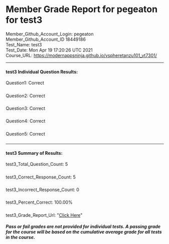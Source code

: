 # Member Grade Report for pegeaton for test3  
   
Member_Github_Account_Login: pegeaton  
Member_Github_Account_ID 18449186  
Test_Name: test3  
Test_Date: Mon Apr 19 17:20:26 UTC 2021  
Course_URL: https://modernappsninja.github.io/vspheretanzu101_vt7301/  
   
---  
#### test3 Individual Question Results:  
Question1: Correct  
#####  
Question2: Correct  
#####  
Question3: Correct  
#####  
Question4: Correct  
#####  
Question5: Correct  
#####  
---  
#### test3 Summary of Results:  
test3_Total_Question_Count: 5  
#####  
test3_Correct_Response_Count: 5  
#####  
test3_Incorrect_Response_Count: 0  
#####  
test3_Percent_Correct: 100.00%  
#####  
test3_Grade_Report_Url: "[Click Here](https://github.com/modernappsninjas/pegeaton/blob/main/static/userdata/courses/vspheretanzu101_vt7301/grade_report.pr171.test3.md)"
##### Pass or fail grades are not provided for individual tests. A passing grade for the course will be based on the cumulative average grade for all tests in the course.  
